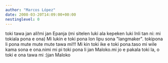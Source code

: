 ```yaml
---
author: "Marcos López"
date: 2008-03-20T14:09:00+00:00
nestinglevel: 0
---
```

toki tawa jan ali!mi jan Epanja (mi sitelen luki ala kepeken luki Inli tan ni: mi tokiala pona e ona) Mi lukin e toki pona lon lipu sona "langmaker". tokipona li pona mute mute mute tawa mi!!! Mi kin toki ike e toki pona.taso mi wile kama sona e ona.nimi mi pi toki pona li jan Maloko.mi jo e pakala toki la, o toki e ona tawa mi :)jan Maloko